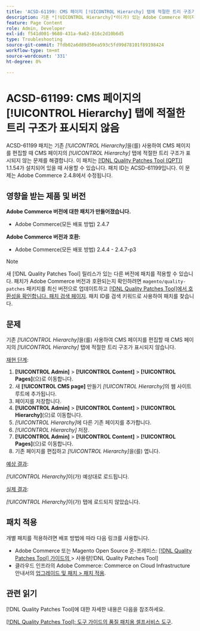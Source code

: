 ```yaml
---
title: 'ACSD-61199: CMS 페이지 [!UICONTROL Hierarchy] 탭에 적절한 트리 구조가 표시되지 않음'
description: 기존 *[!UICONTROL Hierarchy]*이(가) 있는 Adobe Commerce 페이지를 편집할 때 CMS 페이지의 *[!UICONTROL Hierarchy]* 탭에 적절한 트리 구조가 표시되지 않는 CMS 문제를 해결하려면 ACSD-61199 패치를 적용합니다.
feature: Page Content
role: Admin, Developer
exl-id: f541d001-9680-431a-9a62-816c2d10b6d5
type: Troubleshooting
source-git-commit: 7fdb02a6d89d50ea593c5fd99d78101f89198424
workflow-type: tm+mt
source-wordcount: '331'
ht-degree: 0%

---
```


# ACSD-61199: CMS 페이지의 [!UICONTROL Hierarchy] 탭에 적절한 트리 구조가 표시되지 않음

ACSD-61199 패치는 기존 *[!UICONTROL Hierarchy]*&#x200B;을(를) 사용하여 CMS 페이지를 편집할 때 CMS 페이지의 *[!UICONTROL Hierarchy]* 탭에 적절한 트리 구조가 표시되지 않는 문제를 해결합니다. 이 패치는 [[!DNL Quality Patches Tool (QPT)]](/help/tools/quality-patches-tool/quality-patches-tool-to-self-serve-quality-patches.md) 1.1.54가 설치되어 있을 때 사용할 수 있습니다. 패치 ID는 ACSD-61199입니다. 이 문제는 Adobe Commerce 2.4.8에서 수정됩니다.

## 영향을 받는 제품 및 버전

**Adobe Commerce 버전에 대한 패치가 만들어졌습니다.**

* Adobe Commerce(모든 배포 방법) 2.4.7

**Adobe Commerce 버전과 호환:**

* Adobe Commerce(모든 배포 방법) 2.4.4 - 2.4.7-p3

>[!NOTE]
>
>새 [!DNL Quality Patches Tool] 릴리스가 있는 다른 버전에 패치를 적용할 수 있습니다. 패치가 Adobe Commerce 버전과 호환되는지 확인하려면 `magento/quality-patches` 패키지를 최신 버전으로 업데이트하고 [[!DNL Quality Patches Tool]에서 호환성을 확인합니다. 패치 검색 페이지](https://experienceleague.adobe.com/tools/commerce-quality-patches/index.html?lang=ko). 패치 ID를 검색 키워드로 사용하여 패치를 찾습니다.

## 문제

기존 *[!UICONTROL Hierarchy]*&#x200B;을(를) 사용하여 CMS 페이지를 편집할 때 CMS 페이지의 *[!UICONTROL Hierarchy]* 탭에 적절한 트리 구조가 표시되지 않습니다.

<u>재현 단계</u>:

1. **[!UICONTROL Admin]** > **[!UICONTROL Content]** > **[!UICONTROL Pages]**(으)로 이동합니다.
1. 새 **[!UICONTROL CMS page]** 만들기 *[!UICONTROL Hierarchy]*&#x200B;의 웹 사이트 루트에 추가됩니다.
1. 페이지를 저장합니다.
1. **[!UICONTROL Admin]** > **[!UICONTROL Content]** > **[!UICONTROL Hierarchy]**(으)로 이동합니다.
1. *[!UICONTROL Hierarchy]*&#x200B;에 다른 기존 페이지를 추가합니다.
1. *[!UICONTROL Hierarchy]* 저장.
1. **[!UICONTROL Admin]** > **[!UICONTROL Content]** > **[!UICONTROL Pages]**(으)로 이동합니다.
1. 기존 페이지를 편집하고 *[!UICONTROL Hierarchy]*&#x200B;을(를) 엽니다.

<u>예상 결과</u>:

*[!UICONTROL Hierarchy]*&#x200B;이(가) 예상대로 로드됩니다.

<u>실제 결과</u>:

*[!UICONTROL Hierarchy]*&#x200B;이(가) 탭에 로드되지 않았습니다.

## 패치 적용

개별 패치를 적용하려면 배포 방법에 따라 다음 링크를 사용합니다.

* Adobe Commerce 또는 Magento Open Source 온-프레미스: [[!DNL Quality Patches Tool]  가이드의 ](/help/tools/quality-patches-tool/usage.md)> 사용량[!DNL Quality Patches Tool]
* 클라우드 인프라의 Adobe Commerce: Commerce on Cloud Infrastructure 안내서의 [업그레이드 및 패치 > 패치 적용](https://experienceleague.adobe.com/docs/commerce-cloud-service/user-guide/develop/upgrade/apply-patches.html?lang=ko).

## 관련 읽기

[!DNL Quality Patches Tool]에 대한 자세한 내용은 다음을 참조하세요.

[[!DNL Quality Patches Tool]: 도구 가이드의 품질 패치용 셀프서비스 도구](/help/tools/quality-patches-tool/quality-patches-tool-to-self-serve-quality-patches.md).
